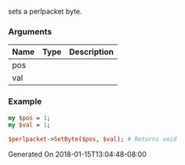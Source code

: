sets a perlpacket byte.
### Arguments
**Name**|**Type**|**Description**
:---|:---|:---
pos||
val||

### Example

```perl
my $pos = 1;
my $val = 1;

$perlpacket->SetByte($pos, $val); # Returns void
```


Generated On 2018-01-15T13:04:48-08:00